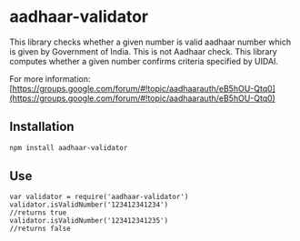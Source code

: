 # aadhaar-validator

This library checks whether a given number is valid aadhaar number which is given by Government of India. 
This is not Aadhaar check. This library computes whether a given number confirms criteria specified by UIDAI.


For more information:
[https://groups.google.com/forum/#!topic/aadhaarauth/eB5hOU-Qtq0](https://groups.google.com/forum/#!topic/aadhaarauth/eB5hOU-Qtq0)

Installation
------------------

```bash
npm install aadhaar-validator
```

Use
------------------
```node
var validator = require('aadhaar-validator')
validator.isValidNumber('123412341234') 
//returns true
validator.isValidNumber('123412341235') 
//returns false
```
